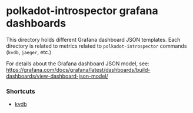 # polkadot-introspector grafana dashboards

This directory holds different Grafana dashboard JSON templates. Each directory is related to metrics related to `polkadot-introspector` commands (`kvdb`, `jaeger`, etc.)

For details about the Grafana dashboard JSON model, see: https://grafana.com/docs/grafana/latest/dashboards/build-dashboards/view-dashboard-json-model/

### Shortcuts

- [kvdb](kvdb/README.md)